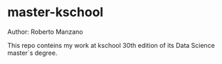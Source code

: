 # master-kschool

Author: Roberto Manzano

This repo conteins my work at kschool 30th edition of its Data Science master`s degree.
